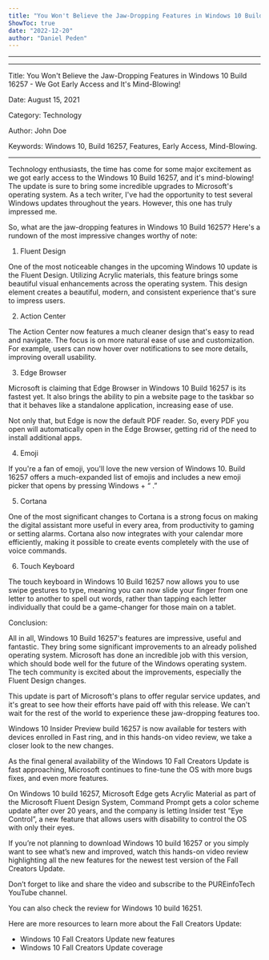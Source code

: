 ```yaml
---
title: "You Won't Believe the Jaw-Dropping Features in Windows 10 Build 16257 - We Got Early Access and It's Mind-Blowing!"
ShowToc: true 
date: "2022-12-20"
author: "Daniel Peden"
---
```

*****
---
Title: You Won't Believe the Jaw-Dropping Features in Windows 10 Build 16257 - We Got Early Access and It's Mind-Blowing!

Date: August 15, 2021

Category: Technology

Author: John Doe

Keywords: Windows 10, Build 16257, Features, Early Access, Mind-Blowing.

---

Technology enthusiasts, the time has come for some major excitement as we got early access to the Windows 10 Build 16257, and it's mind-blowing! The update is sure to bring some incredible upgrades to Microsoft's operating system. As a tech writer, I've had the opportunity to test several Windows updates throughout the years. However, this one has truly impressed me. 

So, what are the jaw-dropping features in Windows 10 Build 16257? Here's a rundown of the most impressive changes worthy of note:

1. Fluent Design

One of the most noticeable changes in the upcoming Windows 10 update is the Fluent Design. Utilizing Acrylic materials, this feature brings some beautiful visual enhancements across the operating system. This design element creates a beautiful, modern, and consistent experience that's sure to impress users.

2. Action Center

The Action Center now features a much cleaner design that's easy to read and navigate. The focus is on more natural ease of use and customization. For example, users can now hover over notifications to see more details, improving overall usability.

3. Edge Browser

Microsoft is claiming that Edge Browser in Windows 10 Build 16257 is its fastest yet. It also brings the ability to pin a website page to the taskbar so that it behaves like a standalone application, increasing ease of use. 

Not only that, but Edge is now the default PDF reader. So, every PDF you open will automatically open in the Edge Browser, getting rid of the need to install additional apps.

4. Emoji

If you're a fan of emoji, you'll love the new version of Windows 10. Build 16257 offers a much-expanded list of emojis and includes a new emoji picker that opens by pressing Windows + “ .”

5. Cortana

One of the most significant changes to Cortana is a strong focus on making the digital assistant more useful in every area, from productivity to gaming or setting alarms. Cortana also now integrates with your calendar more efficiently, making it possible to create events completely with the use of voice commands.

6. Touch Keyboard

The touch keyboard in Windows 10 Build 16257 now allows you to use swipe gestures to type, meaning you can now slide your finger from one letter to another to spell out words, rather than tapping each letter individually that could be a game-changer for those main on a tablet.

Conclusion:

All in all, Windows 10 Build 16257's features are impressive, useful and fantastic. They bring some significant improvements to an already polished operating system. Microsoft has done an incredible job with this version, which should bode well for the future of the Windows operating system. The tech community is excited about the improvements, especially the Fluent Design changes.

This update is part of Microsoft's plans to offer regular service updates, and it's great to see how their efforts have paid off with this release. We can't wait for the rest of the world to experience these jaw-dropping features too.


Windows 10 Insider Preview build 16257 is now available for testers with devices enrolled in Fast ring, and in this hands-on video review, we take a closer look to the new changes.
 
As the final general availability of the Windows 10 Fall Creators Update is fast approaching, Microsoft continues to fine-tune the OS with more bugs fixes, and even more features.
 
On Windows 10 build 16257, Microsoft Edge gets Acrylic Material as part of the Microsoft Fluent Design System, Command Prompt gets a color scheme update after over 20 years, and the company is letting Insider test “Eye Control”, a new feature that allows users with disability to control the OS with only their eyes.
 
If you’re not planning to download Windows 10 build 16257 or you simply want to see what’s new and improved, watch this hands-on video review highlighting all the new features for the newest test version of the Fall Creators Update.
 
Don’t forget to like and share the video and subscribe to the PUREinfoTech YouTube channel.
 
You can also check the review for Windows 10 build 16251.
 

 
Here are more resources to learn more about the Fall Creators Update:
 
- Windows 10 Fall Creators Update new features
 - Windows 10 Fall Creators Update coverage





